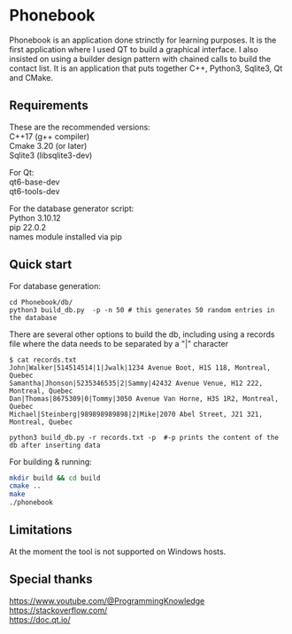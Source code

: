 # Phonebook

Phonebook is an application done strinctly for learning purposes. It is the first application where I used QT to build a graphical interface. I also insisted on using a builder design pattern with chained calls to build the contact list. It is an application that puts together C++, Python3, Sqlite3, Qt and CMake.


## Requirements

These are the recommended versions:<br/>
C++17 (g++ compiler)<br/>
Cmake 3.20 (or later)<br/>
Sqlite3 (libsqlite3-dev) <br/>

For Qt: <br/>
qt6-base-dev<br/>
qt6-tools-dev<br/>

For the database generator script:<br/>
Python 3.10.12<br/>
pip 22.0.2<br/>
names module installed via pip<br/>

## Quick start

For database generation:<br/>
```
cd Phonebook/db/
python3 build_db.py  -p -n 50 # this generates 50 random entries in the database

```

There are several other options to build the db, including using a records file where the data needs to be separated by a "|" character<br/>

```
$ cat records.txt
John|Walker|514514514|1|Jwalk|1234 Avenue Boot, H1S 118, Montreal, Quebec
Samantha|Jhonson|5235346535|2|Sammy|42432 Avenue Venue, H12 222, Montreal, Quebec
Dan|Thomas|8675309|0|Tommy|3050 Avenue Van Horne, H3S 1R2, Montreal, Quebec
Michael|Steinberg|989898989898|2|Mike|2070 Abel Street, J21 321, Montreal, Quebec

python3 build_db.py -r records.txt -p  #-p prints the content of the db after inserting data

```

For building & running:

```bash
mkdir build && cd build
cmake ..
make
./phonebook
```

## Limitations
At the moment the tool is not supported on Windows hosts.<br/>

## Special thanks

https://www.youtube.com/@ProgrammingKnowledge<br/>
https://stackoverflow.com/<br/>
https://doc.qt.io/<br/>
